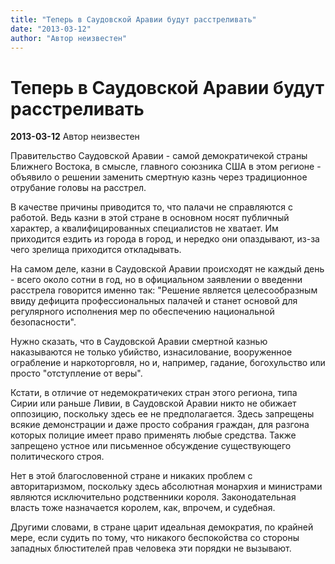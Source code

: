 ```yaml
---
title: "Теперь в Саудовской Аравии будут расстреливать"
date: "2013-03-12"
author: "Автор неизвестен"
---
```


# Теперь в Саудовской Аравии будут расстреливать

**2013-03-12** Автор неизвестен

Правительство Саудовской Аравии - самой демократичекой страны Ближнего Востока, в смысле, главного союзника США в этом регионе - объявило о решении заменить смертную казнь через традиционное отрубание головы на расстрел.

В качестве причины приводится то, что палачи не справляются с работой. Ведь казни в этой стране в основном носят публичный характер, а квалифицированных специалистов не хватает. Им приходится ездить из города в город, и нередко они опаздывают, из-за чего зрелища приходится откладывать.

На самом деле, казни в Саудовской Аравии происходят не каждый день - всего около сотни в год, но в официальном заявлении о введенни расстрела говорится именно так: "Решение является целесообразным ввиду дефицита профессиональных палачей и станет основой для регулярного исполнения мер по обеспечению национальной безопасности".

Нужно сказать, что в Саудовской Аравии смертной казнью наказываются не только убийство, изнасилование, вооруженное ограбление и наркоторговля, но и, например, гадание, богохульство или просто "отступление от веры".

Кстати, в отличие от недемократичеких стран этого региона, типа Сирии или раньше Ливии, в Саудовской Аравии никто не обижает оппозицию, поскольку здесь ее не предполагается. Здесь запрещены всякие демонстрации и даже просто собрания граждан, для разгона которых полицие имеет право применять любые средства. Также запрещено устное или письменное обсуждение существующего политического строя.

Нет в этой благословенной стране и никаких проблем с авторитаризмом, поскольку здесь абсолютная монархия и министрами являются исключительно родственники короля. Законодательная власть тоже назначается королем, как, впрочем, и судебная.

Другими словами, в стране царит идеальная демократия, по крайней мере, если судить по тому, что никакого беспокойства со стороны западных блюстителей прав человека эти порядки не вызывают.